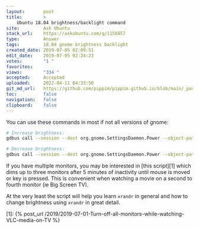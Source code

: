 ```yaml
---
layout:       post
title:        >
    Ubuntu 18.04 brightness/backlight command
site:         Ask Ubuntu
stack_url:    https://askubuntu.com/q/1156057
type:         Answer
tags:         18.04 gnome brightness backlight
created_date: 2019-07-05 02:09:51
edit_date:    2019-07-05 02:24:23
votes:        "1 "
favorites:    
views:        "334 "
accepted:     Accepted
uploaded:     2022-04-11 04:33:50
git_md_url:   https://github.com/pippim/pippim.github.io/blob/main/_posts/2019/2019-07-05-Ubuntu-18.04-brightness_backlight-command.md
toc:          false
navigation:   false
clipboard:    false
---
```


You can use these commands in most if not all versions of gnome:



``` bash
# Increase brightness:
gdbus call --session --dest org.gnome.SettingsDaemon.Power --object-path /org/gnome/SettingsDaemon/Power --method org.gnome.SettingsDaemon.Power.Screen.StepUp

# Decrease brightness:
gdbus call --session --dest org.gnome.SettingsDaemon.Power --object-path /org/gnome/SettingsDaemon/Power --method org.gnome.SettingsDaemon.Power.Screen.StepDown
```

If you have multiple monitors, you may be interested in [this script][1] which dims up to three monitors after 5 minutes of inactivity until mouse is moved or key is pressed. This is convenient when watching a movie on a second to fourth monitor (ie Big Screen TV).

At the very least the script will help you learn `xrandr` in general and how to change brightness using `xrandr` in great detail.


  [1]: {% post_url /2019/2019-07-01-Turn-off-all-monitors-while-watching-VLC-media-on-TV %}
